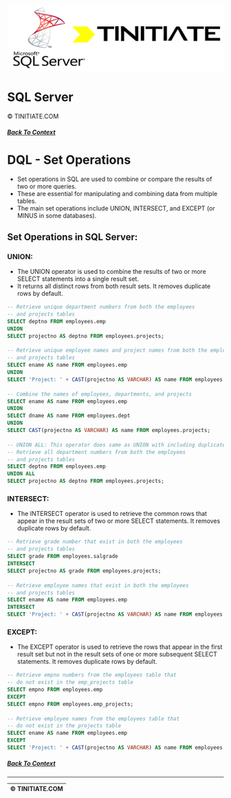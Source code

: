 ![SQL Server Tinitiate Image](sqlserver_tinitiate.png)

# SQL Server
&copy; TINITIATE.COM

##### [Back To Context](./README.md)

# DQL - Set Operations
* Set operations in SQL are used to combine or compare the results of two or more queries.
* These are essential for manipulating and combining data from multiple tables.
* The main set operations include UNION, INTERSECT, and EXCEPT (or MINUS in some databases).

## Set Operations in SQL Server:
### UNION:
* The UNION operator is used to combine the results of two or more SELECT statements into a single result set.
* It returns all distinct rows from both result sets. It removes duplicate rows by default.
```sql
-- Retrieve unique department numbers from both the employees
-- and projects tables
SELECT deptno FROM employees.emp
UNION
SELECT projectno AS deptno FROM employees.projects;

-- Retrieve unique employee names and project names from both the employees
-- and projects tables
SELECT ename AS name FROM employees.emp
UNION
SELECT 'Project: ' + CAST(projectno AS VARCHAR) AS name FROM employees.projects;

-- Combine the names of employees, departments, and projects
SELECT ename AS name FROM employees.emp
UNION
SELECT dname AS name FROM employees.dept
UNION
SELECT CAST(projectno AS VARCHAR) AS name FROM employees.projects;

-- UNION ALL: This operator does same as UNION with including duplicate rows
-- Retrieve all department numbers from both the employees
-- and projects tables
SELECT deptno FROM employees.emp
UNION ALL
SELECT projectno AS deptno FROM employees.projects;
```
### INTERSECT:
* The INTERSECT operator is used to retrieve the common rows that appear in the result sets of two or more SELECT statements. It removes duplicate rows by default.
```sql
-- Retrieve grade number that exist in both the employees
-- and projects tables
SELECT grade FROM employees.salgrade
INTERSECT
SELECT projectno AS grade FROM employees.projects;

-- Retrieve employee names that exist in both the employees
-- and projects tables
SELECT ename AS name FROM employees.emp
INTERSECT
SELECT 'Project: ' + CAST(projectno AS VARCHAR) AS name FROM employees.projects;
```
### EXCEPT:
* The EXCEPT operator is used to retrieve the rows that appear in the first result set but not in the result sets of one or more subsequent SELECT statements. It removes duplicate rows by default.
```sql
-- Retrieve empno numbers from the employees table that
-- do not exist in the emp_projects table
SELECT empno FROM employees.emp
EXCEPT
SELECT empno FROM employees.emp_projects;

-- Retrieve employee names from the employees table that
-- do not exist in the projects table
SELECT ename AS name FROM employees.emp
EXCEPT
SELECT 'Project: ' + CAST(projectno AS VARCHAR) AS name FROM employees.projects;
```

##### [Back To Context](./README.md)
***
| &copy; TINITIATE.COM |
|----------------------|